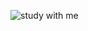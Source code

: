 ![study with me](https://github.com/PulkitMalhotra161001/StduyWithMe/assets/63710339/c6ca22c3-361b-4fd6-b549-3423c8953296)
